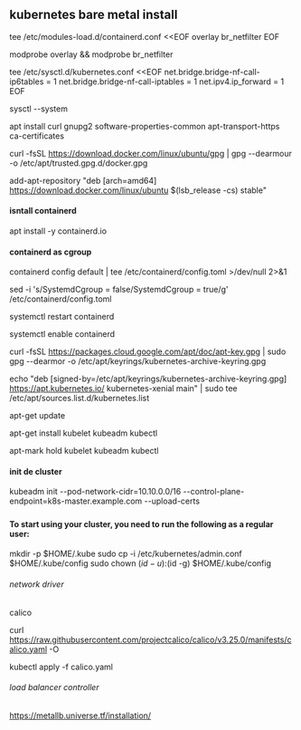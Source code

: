 ## kubernetes bare metal install

tee /etc/modules-load.d/containerd.conf <<EOF
overlay
br_netfilter
EOF

modprobe overlay && modprobe br_netfilter

tee /etc/sysctl.d/kubernetes.conf <<EOF
net.bridge.bridge-nf-call-ip6tables = 1
net.bridge.bridge-nf-call-iptables = 1
net.ipv4.ip_forward = 1
EOF

sysctl --system

apt install curl gnupg2 software-properties-common apt-transport-https ca-certificates


curl -fsSL https://download.docker.com/linux/ubuntu/gpg | gpg --dearmour -o /etc/apt/trusted.gpg.d/docker.gpg


add-apt-repository "deb [arch=amd64] https://download.docker.com/linux/ubuntu $(lsb_release -cs) stable"


####  isntall containerd
apt install -y containerd.io


#### containerd as cgroup
containerd config default | tee /etc/containerd/config.toml >/dev/null 2>&1

sed -i 's/SystemdCgroup \= false/SystemdCgroup \= true/g' /etc/containerd/config.toml

systemctl restart containerd

systemctl enable containerd

curl -fsSL https://packages.cloud.google.com/apt/doc/apt-key.gpg | sudo gpg --dearmor -o /etc/apt/keyrings/kubernetes-archive-keyring.gpg

echo "deb [signed-by=/etc/apt/keyrings/kubernetes-archive-keyring.gpg] https://apt.kubernetes.io/ kubernetes-xenial main" | sudo tee /etc/apt/sources.list.d/kubernetes.list

apt-get update

apt-get install kubelet kubeadm kubectl

apt-mark hold kubelet kubeadm kubectl


#### init de cluster
kubeadm init --pod-network-cidr=10.10.0.0/16 --control-plane-endpoint=k8s-master.example.com --upload-certs
#####

#### To start using your cluster, you need to run the following as a regular user:

  mkdir -p $HOME/.kube
  sudo cp -i /etc/kubernetes/admin.conf $HOME/.kube/config
  sudo chown $(id -u):$(id -g) $HOME/.kube/config

###### network driver
calico

curl https://raw.githubusercontent.com/projectcalico/calico/v3.25.0/manifests/calico.yaml -O

kubectl apply -f calico.yaml

###### load balancer controller
https://metallb.universe.tf/installation/
